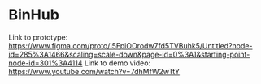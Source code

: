 # BinHub


Link to prototype: https://www.figma.com/proto/I5FpiOOrodw7fd5TVBuhk5/Untitled?node-id=285%3A1466&scaling=scale-down&page-id=0%3A1&starting-point-node-id=301%3A4114
Link to demo video: https://www.youtube.com/watch?v=7dhMfW2wTtY
